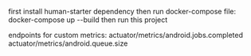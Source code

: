 first install human-starter dependency 
then run docker-compose file:
  docker-compose up --build
then run this project

endpoints for custom metrics:
actuator/metrics/android.jobs.completed
actuator/metrics/android.queue.size
